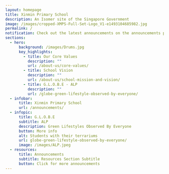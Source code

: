 ```yaml
---
layout: homepage
title: Xinmin Primary School
description: An Isomer site of the Singapore Government
image: /images/cropped-XMPS-Full-Set-Logo_V1-e1493104685982.jpg
permalink: /
notification: Check out the latest announcements on the announcements page!
sections:
  - hero:
      background: /images/Drums.jpg
      key_highlights:
        - title: Our Core Values
          description: ""
          url: /about-us/core-values/
        - title: School Vision
          description: ""
          url: /about-us/school-mission-and-vision/
        - title: G.L.O.B.E - ALP
          description: ""
          url: /globe-green-lifestyle-observed-by-everyone/
  - infobar:
      title: Xinmin Primary School
      url: /announcements/
  - infopic:
      title: G.L.O.B.E
      subtitle: ALP
      description: Green Lifestyles Observed By Everyone
      button: More info
      alt: Students with their terrariums
      url: globe-green-lifestyle-observed-by-everyone/
      image: /images/ALP.jpeg
  - resources:
      title: Announcements
      subtitle: Resources Section Subtitle
      button: Click for more announcements
---
```

